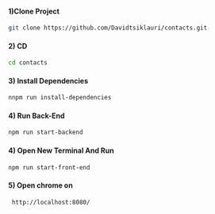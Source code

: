 #### 1)Clone Project

```sh
git clone https://github.com/Davidtsiklauri/contacts.git
```
#### 2) CD 

```sh
cd contacts
```

#### 3) Install Dependencies

```sh
nnpm run install-dependencies
```

#### 4) Run Back-End

```sh
npm run start-backend
```

#### 4) Open New Terminal And Run

```sh
npm run start-front-end
```


#### 5) Open chrome on 
```sh
 http://localhost:8080/
```